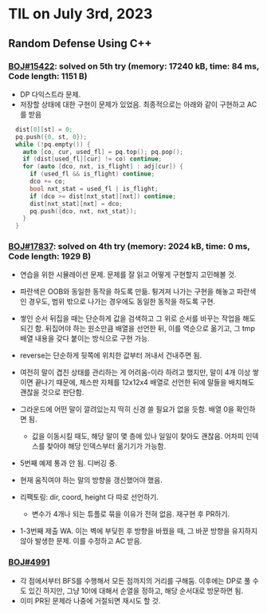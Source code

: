 # **TIL on July 3rd, 2023**

## Random Defense Using C++
### [BOJ#15422](/Problem%20Solving/boj/Dijkstra%20algorithm/15422-07-03-2023.cpp): solved on 5th try (memory: 17240 kB, time: 84 ms, Code length: 1151 B)
* DP 다익스트라 문제.
* 저장할 상태에 대한 구현이 문제가 있었음. 최종적으로는 아래와 같이 구현하고 AC를 받음
```cpp
  dist[0][st] = 0;
  pq.push({0, st, 0});
  while (!pq.empty()) {
    auto [co, cur, used_fl] = pq.top(); pq.pop();
    if (dist[used_fl][cur] != co) continue;
    for (auto [dco, nxt, is_flight] : adj[cur]) {
      if (used_fl && is_flight) continue;
      dco += co;
      bool nxt_stat = used_fl | is_flight;
      if (dco >= dist[nxt_stat][nxt]) continue;
      dist[nxt_stat][nxt] = dco;
      pq.push({dco, nxt, nxt_stat});
    }
  }
```


### [BOJ#17837](/Problem%20Solving/boj/random%20defense/17837-06-28-2023.cpp): solved on 4th try (memory: 2024 kB, time: 0 ms, Code length: 1929 B)
* 연습을 위한 시뮬레이션 문제. 문제를 잘 읽고 어떻게 구현할지 고민해볼 것.
* 파란색은 OOB와 동일한 동작을 하도록 만듦. 튕겨져 나가는 구현을 해놓고 파란색인 경우도, 범위 밖으로 나가는 경우에도 동일한 동작을 하도록 구현.
* 쌓인 순서 뒤집을 때는 단순하게 값을 검색하고 그 위로 순서를 바꾸는 작업을 해도 되긴 함. 뒤집어야 하는 원소만큼 배열을 선언한 뒤, 이를 역순으로 옮기고, 그 tmp 배열 내용을 갖다 붙이는 방식으로 구현 가능.

* reverse는 단순하게 뒷쪽에 위치한 값부터 꺼내서 건내주면 됨.
* 여전히 말이 겹친 상태를 관리하는 게 어려움-이라 하려고 했지만, 말이 4개 이상 쌓이면 끝나기 때문에, 체스판 자체를 12x12x4 배열로 선언한 뒤에 말들을 배치해도 괜찮을 것으로 판단함.
* 그라운드에 어떤 말이 깔려있는지 딱히 신경 쓸 필요가 없을 듯함. 배열 0을 확인하면 됨.
  - 값을 이동시킬 때도, 해당 말이 몇 층에 있나 일일이 찾아도 괜찮음. 어차피 인덱스를 찾아야 해당 인덱스부터 옮기기가 가능함.

* 5번째 예제 통과 안 됨. 디버깅 중.
* 현재 움직여야 하는 말의 방향을 갱신했어야 했음.

* 리팩토링: dir, coord, height 다 따로 선언하기.
  - 변수가 4개나 되는 튜플로 묶을 이유가 전혀 없음. 재구현 후 PR하기.

* 1-3번째 제출 WA. 이는 벽에 부딪힌 후 방향을 바꿨을 때, 그 바꾼 방향을 유지하지 않아 발생한 문제. 이를 수정하고 AC 받음.


### [BOJ#4991](/Problem%20Solving/boj/Simulation/4991-07-03-2023.cpp)
* 각 점에서부터 BFS를 수행해서 모든 점까지의 거리를 구해둠. 이후에는 DP로 풀 수도 있긴 하지만, 그냥 10!에 대해서 순열을 정하고, 해당 순서대로 방문하면 됨.
* 이미 PR된 문제라 나중에 거절되면 재시도 할 것.